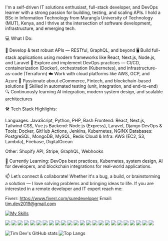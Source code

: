 I'm a self-driven IT solutions enthusiast, full-stack developer, and DevOps learner with a strong passion for building, testing, and scaling APIs. I hold a BSc in Information Technology from Murang’a University of Technology (MUT), Kenya, and I thrive at the intersection of software development, infrastructure, and emerging tech.

💻 What I Do:

🔧 Develop & test robust APIs — RESTful, GraphQL, and beyond
🖥️ Build full-stack applications using modern frameworks like React, Next.js, Node.js, and Laravel
🚀 Explore and implement DevOps practices — CI/CD, containerization (Docker), orchestration (Kubernetes), and infrastructure-as-code (Terraform)
☁️ Work with cloud platforms like AWS, GCP, and Azure
🛒 Passionate about eCommerce, Fintech, and blockchain-based solutions
🧪 Skilled in automated testing (unit, integration, and end-to-end)
🔍 Continuously learning AI integration, modern system design, and scalable architectures

🛠️ Tech Stack Highlights:

Languages: JavaScript, Python, PHP, Bash
Frontend: React, Next.js, Tailwind CSS, Vue.js
Backend: Node.js (Express), Laravel, Django
DevOps & Tools: Docker, GitHub Actions, Jenkins, Kubernetes, NGINX
Databases: PostgreSQL, MongoDB, MySQL, Redis
Cloud & Infra: AWS (EC2, S3, Lambda), Firebase, DigitalOcean

Other: Shopify API, Stripe, GraphQL, Webhooks

🌱 Currently Learning:
DevOps best practices, Kubernetes, system design, AI for developers, and blockchain integrations for real-world applications.

📫 Let’s connect & collaborate!
Whether it's a bug, a build, or brainstorming a solution — I love solving problems and bringing ideas to life.
If you are interested in a remote developer and IT expert reach me:

Fiverr: https://www.fiverr.com/suredeveloper
Email: tim.dev2019@gmail.com

[![My Skills](https://skillicons.dev/icons?i=css,discord,django,docker,express,firebase,github,sublime,ruby,redux,mongo,php,go,graphql,heroku,nodejs,figma&theme=light)](https://skillicons.dev)


<img src="https://img.shields.io/badge/Wordpress-21759B?style=for-the-badge&logo=wordpress&logoColor=white" /> <img src="https://img.shields.io/badge/shopify-8DB543?style=for-the-badge&logo=Shopify&logoColor=white" />  <img src="https://img.shields.io/badge/Kubernetes-3069DE?style=for-the-badge&logo=kubernetes&logoColor=white" /> <img src="https://img.shields.io/badge/Jenkins-49728B?style=for-the-badge&logo=jenkins&logoColor=white" /> <img src="https://img.shields.io/badge/Vercel-000000?style=for-the-badge&logo=vercel&logoColor=white" /> <img src="https://img.shields.io/badge/Elastic_Search-005571?style=for-the-badge&logo=elasticsearch&logoColor=white" /> <img src="https://img.shields.io/badge/Pexels-05A081?style=for-the-badge&logo=pexels&logoColor=white" /> <img src="https://img.shields.io/badge/Ansible-000000?style=for-the-badge&logo=ansible&logoColor=white" />
<img src="https://img.shields.io/badge/Composer-885630?style=for-the-badge&logo=Composer&logoColor=white" /> <img src="https://img.shields.io/badge/Laravel-FF2D20?style=for-the-badge&logo=laravel&logoColor=white"/> <img src="https://img.shields.io/badge/next%20js-000000?style=for-the-badge&logo=nextdotjs&logoColor=white" />
<img src="https://img.shields.io/badge/npm-CB3837?style=for-the-badge&logo=npm&logoColor=white" /> <img src="https://img.shields.io/badge/nuxt%20js-00C58E?style=for-the-badge&logo=nuxtdotjs&logoColor=white" /> <img src="https://img.shields.io/badge/Postman-FF6C37?style=for-the-badge&logo=Postman&logoColor=white" />
<img src="https://img.shields.io/badge/remix-000000?style=for-the-badge&logo=remix&logoColor=white"/> <img src="https://img.shields.io/badge/Sass-CC6699?style=for-the-badge&logo=sass&logoColor=white" />
<img src="https://img.shields.io/badge/Spring_Boot-F2F4F9?style=for-the-badge&logo=spring-boot"/> <img src="https://img.shields.io/badge/Swagger-85EA2D?style=for-the-badge&logo=Swagger&logoColor=white" /> <img src="https://img.shields.io/badge/Vue%20js-35495E?style=for-the-badge&logo=vuedotjs&logoColor=4FC08D" /> <img src="https://img.shields.io/badge/Xampp-F37623?style=for-the-badge&logo=xampp&logoColor=white" /> <img src="https://img.shields.io/badge/VSCode-0078D4?style=for-the-badge&logo=visual%20studio%20code&logoColor=white" /> <img src="https://img.shields.io/badge/VMware-231f20?style=for-the-badge&logo=VMware&logoColor=white" /> <img src="https://img.shields.io/badge/VirtualBox-21416b?style=for-the-badge&logo=VirtualBox&logoColor=white" /> <img src="https://img.shields.io/badge/Proxmox-E57000?style=for-the-badge&logo=proxmox&logoColor=white" />

![Tim Dev's GitHub stats](https://github-readme-stats.vercel.app/api?username=Timdev0x&show_icons=true&theme=radical) 
![Top Langs](https://github-readme-stats.vercel.app/api/top-langs/?username=Timdev0x&hide_progress=true)
             
        

